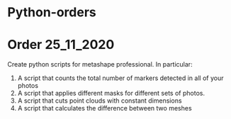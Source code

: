 # Python-orders


# Order 25_11_2020

Create python scripts for metashape professional. In particular:

1. A script that counts the total number of markers detected in all of your photos
2. A script that applies different masks for different sets of photos.
3. A script that cuts point clouds with constant dimensions
4. A script that calculates the difference between two meshes
